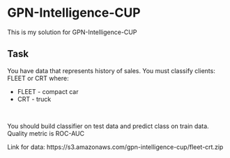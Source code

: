 # GPN-Intelligence-CUP
This is my solution for GPN-Intelligence-CUP
## Task
You have data that represents history of sales. You must classify clients: FLEET or CRT where:
* FLEET - compact car
* CRT - truck
<br>
<p>You should build classifier on test data and predict class on train data. Quality metric is ROC-AUC</p>
<p>Link for data: https://s3.amazonaws.com/gpn-intelligence-cup/fleet-crt.zip
